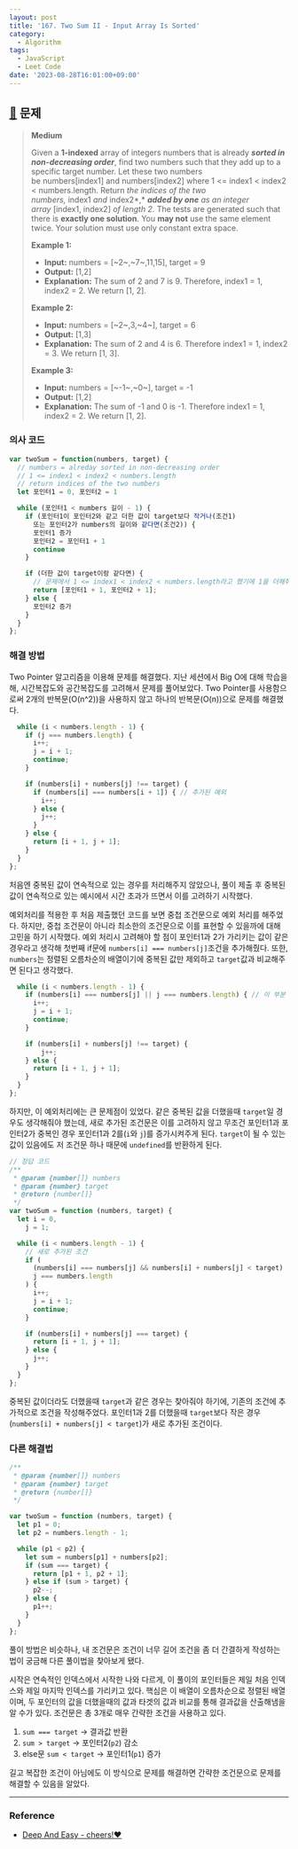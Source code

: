 ```yaml
---
layout: post
title: '167. Two Sum II - Input Array Is Sorted'
category:
  - Algorithm
tags:
  - JavaScript
  - Leet Code
date: '2023-08-28T16:01:00+09:00'
---
```


## [🔗](https://leetcode.com/problems/two-sum-ii-input-array-is-sorted/) 문제

> **Medium**
>
> Given a **1-indexed** array of integers numbers that is already **_sorted in non-decreasing order_**, find two numbers such that they add up to a specific target number. Let these two numbers be numbers[index1] and numbers[index2] where 1 <= index1 < index2 < numbers.length.
> Return *the indices of the two numbers,* index1 *and* index2*,* **_added by one_** *as an integer array* [index1, index2] *of length 2.*
> The tests are generated such that there is **exactly one solution**. You **may not** use the same element twice.
> Your solution must use only constant extra space.
>
> **Example 1:**
>
> - **Input:** numbers = [~2~,~7~,11,15], target = 9
> - **Output:** [1,2]
> - **Explanation:** The sum of 2 and 7 is 9. Therefore, index1 = 1, index2 = 2. We return [1, 2].
>
> **Example 2:**
>
> - **Input:** numbers = [~2~,3,~4~], target = 6
> - **Output:** [1,3]
> - **Explanation:** The sum of 2 and 4 is 6. Therefore index1 = 1, index2 = 3. We return [1, 3].
>
> **Example 3:**
>
> - **Input:** numbers = [~-1~,~0~], target = -1
> - **Output:** [1,2]
> - **Explanation:** The sum of -1 and 0 is -1. Therefore index1 = 1, index2 = 2. We return [1, 2].

### 의사 코드

```javascript
var twoSum = function(numbers, target) {
  // numbers = alreday sorted in non-decreasing order
  // 1 <= index1 < index2 < numbers.length
  // return indices of the two numbers
  let 포인터1 = 0, 포인터2 = 1

  while (포인터1 < numbers 길이 - 1) {
    if (포인터1이 포인터2와 같고 더한 값이 target보다 작거나(조건1)
	  또는 포인터2가 numbers의 길이와 같다면(조건2)) {
	  포인터1 증가
	  포인터2 = 포인터1 + 1
	  continue
    }

    if (더한 값이 target이랑 같다면) {
	  // 문제에서 1 <= index1 < index2 < numbers.length라고 했기에 1을 더해줘야 함.
      return [포인터1 + 1, 포인터2 + 1];
    } else {
	  포인터2 증가
    }
  }
};
```

### 해결 방법

Two Pointer 알고리즘을 이용해 문제를 해결했다. 지난 세션에서 Big O에 대해 학습을 해, 시간복잡도와 공간복잡도를 고려해서 문제를 풀어보았다. Two Pointer를 사용함으로써 2개의 반복문(O(n^2))을 사용하지 않고 하나의 반복문(O(n))으로 문제를 해결했다.

```javascript
  while (i < numbers.length - 1) {
    if (j === numbers.length) {
      i++;
      j = i + 1;
      continue;
    }

    if (numbers[i] + numbers[j] !== target) {
      if (numbers[i] === numbers[i + 1]) { // 추가된 예외
        i++;
      } else {
        j++;
      }
    } else {
      return [i + 1, j + 1];
    }
  }
};
```

처음엔 중복된 값이 연속적으로 있는 경우를 처리해주지 않았으나, 풀이 제출 후 중복된 값이 연속적으로 있는 예시에서 시간 초과가 뜨면서 이를 고려하기 시작했다.

예외처리를 적용한 후 처음 제출했던 코드를 보면 중첩 조건문으로 예외 처리를 해주었다. 하지만, 중첩 조건문이 아니라 최소한의 조건문으로 이를 표현할 수 있을까에 대해 고민을 하기 시작했다. 예외 처리시 고려해야 할 점이 포인터1과 2가 가리키는 값이 같은 경우라고 생각해 첫번째 if문에 `numbers[i] === numbers[j]`조건을 추가해줬다. 또한, `numbers`는 정렬된 오름차순의 배열이기에 중복된 값만 제외하고 `target`값과 비교해주면 된다고 생각했다.

```javascript
  while (i < numbers.length - 1) {
    if (numbers[i] === numbers[j] || j === numbers.length) { // 이 부분
      i++;
      j = i + 1;
      continue;
    }

    if (numbers[i] + numbers[j] !== target) {
        j++;
    } else {
      return [i + 1, j + 1];
    }
  }
};

```

하지만, 이 예외처리에는 큰 문제점이 있었다. 같은 중복된 값을 더했을때 `target`일 경우도 생각해줘야 했는데, 새로 추가된 조건문은 이를 고려하지 않고 무조건 포인터1과 포인터2가 중복인 경우 포인터1과 2를(`i`와 `j`)를 증가시켜주게 된다. `target`이 될 수 있는 값이 있음에도 저 조건문 하나 때문에 `undefined`를 반환하게 된다.

```javascript
// 정답 코드
/**
 * @param {number[]} numbers
 * @param {number} target
 * @return {number[]}
 */
var twoSum = function (numbers, target) {
  let i = 0,
    j = 1;

  while (i < numbers.length - 1) {
    // 새로 추가된 조건
    if (
      (numbers[i] === numbers[j] && numbers[i] + numbers[j] < target) ||
      j === numbers.length
    ) {
      i++;
      j = i + 1;
      continue;
    }

    if (numbers[i] + numbers[j] === target) {
      return [i + 1, j + 1];
    } else {
      j++;
    }
  }
};
```

중복된 값이더라도 더했을때 `target`과 같은 경우는 찾아줘야 하기에, 기존의 조건에 추가적으로 조건을 작성해주었다. 포인터1과 2를 더했을때 `target`보다 작은 경우(`numbers[i] + numbers[j] < target`)가 새로 추가된 조건이다.

### 다른 해결법

```javascript
/**
 * @param {number[]} numbers
 * @param {number} target
 * @return {number[]}
 */

var twoSum = function (numbers, target) {
  let p1 = 0;
  let p2 = numbers.length - 1;

  while (p1 < p2) {
    let sum = numbers[p1] + numbers[p2];
    if (sum === target) {
      return [p1 + 1, p2 + 1];
    } else if (sum > target) {
      p2--;
    } else {
      p1++;
    }
  }
};
```

풀이 방법은 비슷하나, 내 조건문은 조건이 너무 길어 조건을 좀 더 간결하게 작성하는 법이 궁금해 다른 풀이법을 찾아보게 됐다.

시작은 연속적인 인덱스에서 시작한 나와 다르게, 이 풀이의 포인터들은 제일 처음 인덱스와 제일 마지막 인덱스를 가리키고 있다. 핵심은 이 배열이 오름차순으로 정렬된 배열이며, 두 포인터의 값을 더했을때의 값과 타겟의 값과 비교를 통해 결과값을 산출해냄을 알 수가 있다. 조건문은 총 3개로 매우 간략한 조건을 사용하고 있다.

1. `sum === target` -> 결과값 반환
2. `sum > target` -> 포인터2(`p2`) 감소
3. else문 `sum < target` -> 포인터1(`p1`) 증가

길고 복잡한 조건이 아님에도 이 방식으로 문제를 해결하면 간략한 조건문으로 문제를 해결할 수 있음을 알았다.

---

### Reference

- [Deep And Easy - cheers!❤️](https://leetcode.com/problems/two-sum-ii-input-array-is-sorted/solutions/3417849/deep-and-easy-cheers/?envType=study-plan-v2&envId=top-interview-150#:~:text=Deep%20And%20Easy%20%2D%20cheers!%E2%9D%A4%EF%B8%8F)
